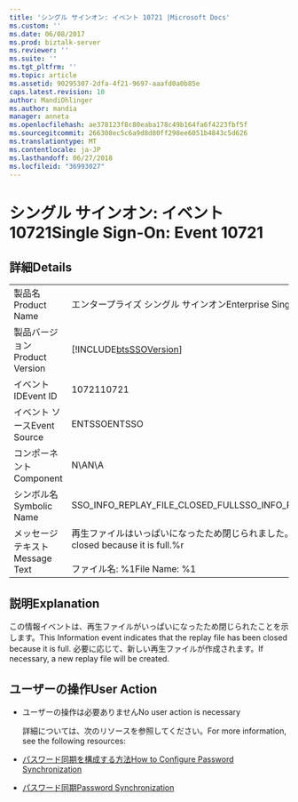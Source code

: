 ```yaml
---
title: 'シングル サインオン: イベント 10721 |Microsoft Docs'
ms.custom: ''
ms.date: 06/08/2017
ms.prod: biztalk-server
ms.reviewer: ''
ms.suite: ''
ms.tgt_pltfrm: ''
ms.topic: article
ms.assetid: 90295307-2dfa-4f21-9697-aaafd0a0b85e
caps.latest.revision: 10
author: MandiOhlinger
ms.author: mandia
manager: anneta
ms.openlocfilehash: ae378123f8c80eaba178c49b164fa6f4223fbf5f
ms.sourcegitcommit: 266308ec5c6a9d8d80ff298ee6051b4843c5d626
ms.translationtype: MT
ms.contentlocale: ja-JP
ms.lasthandoff: 06/27/2018
ms.locfileid: "36993027"
---
```

# <a name="single-sign-on-event-10721"></a><span data-ttu-id="75501-102">シングル サインオン: イベント 10721</span><span class="sxs-lookup"><span data-stu-id="75501-102">Single Sign-On: Event 10721</span></span>
## <a name="details"></a><span data-ttu-id="75501-103">詳細</span><span class="sxs-lookup"><span data-stu-id="75501-103">Details</span></span>  

|                 |                                                                                 |
|-----------------|---------------------------------------------------------------------------------|
|  <span data-ttu-id="75501-104">製品名</span><span class="sxs-lookup"><span data-stu-id="75501-104">Product Name</span></span>   |                            <span data-ttu-id="75501-105">エンタープライズ シングル サインオン</span><span class="sxs-lookup"><span data-stu-id="75501-105">Enterprise Single Sign-On</span></span>                            |
| <span data-ttu-id="75501-106">製品バージョン</span><span class="sxs-lookup"><span data-stu-id="75501-106">Product Version</span></span> |           [!INCLUDE[btsSSOVersion](../includes/btsssoversion-md.md)]            |
|    <span data-ttu-id="75501-107">イベント ID</span><span class="sxs-lookup"><span data-stu-id="75501-107">Event ID</span></span>     |                                      <span data-ttu-id="75501-108">10721</span><span class="sxs-lookup"><span data-stu-id="75501-108">10721</span></span>                                      |
|  <span data-ttu-id="75501-109">イベント ソース</span><span class="sxs-lookup"><span data-stu-id="75501-109">Event Source</span></span>   |                                     <span data-ttu-id="75501-110">ENTSSO</span><span class="sxs-lookup"><span data-stu-id="75501-110">ENTSSO</span></span>                                      |
|    <span data-ttu-id="75501-111">コンポーネント</span><span class="sxs-lookup"><span data-stu-id="75501-111">Component</span></span>    |                                       <span data-ttu-id="75501-112">N\A</span><span class="sxs-lookup"><span data-stu-id="75501-112">N\A</span></span>                                       |
|  <span data-ttu-id="75501-113">シンボル名</span><span class="sxs-lookup"><span data-stu-id="75501-113">Symbolic Name</span></span>  |                        <span data-ttu-id="75501-114">SSO_INFO_REPLAY_FILE_CLOSED_FULL</span><span class="sxs-lookup"><span data-stu-id="75501-114">SSO_INFO_REPLAY_FILE_CLOSED_FULL</span></span>                         |
|  <span data-ttu-id="75501-115">メッセージ テキスト</span><span class="sxs-lookup"><span data-stu-id="75501-115">Message Text</span></span>   | <span data-ttu-id="75501-116">再生ファイルはいっぱいになったため閉じられました。%r</span><span class="sxs-lookup"><span data-stu-id="75501-116">The replay file has been closed because it is full.%r</span></span><br /><br /> <span data-ttu-id="75501-117">ファイル名: %1</span><span class="sxs-lookup"><span data-stu-id="75501-117">File Name: %1</span></span> |

## <a name="explanation"></a><span data-ttu-id="75501-118">説明</span><span class="sxs-lookup"><span data-stu-id="75501-118">Explanation</span></span>  
 <span data-ttu-id="75501-119">この情報イベントは、再生ファイルがいっぱいになったため閉じられたことを示します。</span><span class="sxs-lookup"><span data-stu-id="75501-119">This Information event indicates that the replay file has been closed because it is full.</span></span> <span data-ttu-id="75501-120">必要に応じて、新しい再生ファイルが作成されます。</span><span class="sxs-lookup"><span data-stu-id="75501-120">If necessary, a new replay file will be created.</span></span>  

## <a name="user-action"></a><span data-ttu-id="75501-121">ユーザーの操作</span><span class="sxs-lookup"><span data-stu-id="75501-121">User Action</span></span>  

- <span data-ttu-id="75501-122">ユーザーの操作は必要ありません</span><span class="sxs-lookup"><span data-stu-id="75501-122">No user action is necessary</span></span>  

  <span data-ttu-id="75501-123">詳細については、次のリソースを参照してください。</span><span class="sxs-lookup"><span data-stu-id="75501-123">For more information, see the following resources:</span></span>  

- [<span data-ttu-id="75501-124">パスワード同期を構成する方法</span><span class="sxs-lookup"><span data-stu-id="75501-124">How to Configure Password Synchronization</span></span>](../core/how-to-configure-password-synchronization.md)  

- [<span data-ttu-id="75501-125">パスワード同期</span><span class="sxs-lookup"><span data-stu-id="75501-125">Password Synchronization</span></span>](../core/password-synchronization2.md)
